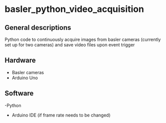 # basler_python_video_acquisition
## General descriptions 
Python code to continuously acquire images from basler cameras (currently set up for two cameras) and save video files upon event trigger
## Hardware 
- Basler cameras
- Arduino Uno
## Software
-Python 
- Arduino IDE (if frame rate needs to be changed)
